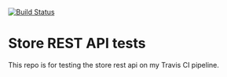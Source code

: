 [![Build Status](https://travis-ci.org/aclaudio123/travisCI-store-rest-api-build.svg?branch=master)](https://travis-ci.org/aclaudio123/travisCI-store-rest-api-build)

# Store REST API tests

This repo is for testing the store rest api on my Travis CI pipeline.


